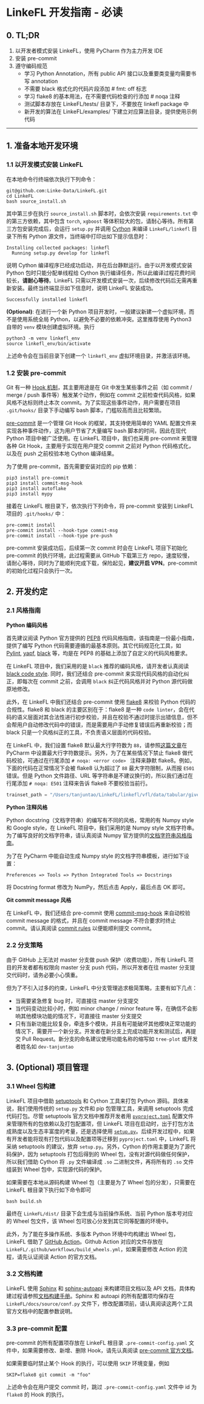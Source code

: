 # LinkeFL 开发指南 - 必读

## 0. TL;DR
1. 以开发者模式安装 LinkeFL，使用 PyCharm 作为主力开发 IDE
2. 安装 pre-commit
3. 遵守编码规范
   * 学习 Python Annotation，所有 public API 接口以及重要类变量均需要书写 annotation
   * 不需要 black 格式化的代码片段添加 # fmt: off 标志
   * 学习 flake8 的基本用法，在不需要代码检查的行添加 # noqa 注释
   * 测试脚本存放在 LinkeFL/tests/ 目录下，不要放在 linkefl package 中
   * 新开发的算法在 LinkeFL/examples/ 下建立对应算法目录，提供使用示例代码


---

## 1. 准备本地开发环境

### 1.1 以开发模式安装 LinkeFL
在本地命令行终端依次执行下列命令：
```shell
git@github.com:Linke-Data/LinkeFL.git
cd LinkeFL
bash source_install.sh
```

其中第三步在执行 `source_install.sh` 脚本时，会依次安装 `requirements.txt` 中的第三方依赖，其中包含 `torch`, `xgboost` 等体积较大的包，请耐心等待。所有第三方包安装完成后，会运行 `setup.py` 并调用 [Cython](https://github.com/cython/cython) 来编译 `LinkeFL/linkefl` 目录下所有 Python 源文件，当终端中打印出如下提示信息时：
```
Installing collected packages: linkefl
  Running setup.py develop for linkefl
```
说明 Cython 编译程序已经成功启动，并在后台静默运行。由于以开发模式安装 Python 包时只能分配单线程给 Cython 执行编译任务，所以此编译过程花费时间较长，**请耐心等待**。LinkeFL 只需以开发模式安装一次，后续修改代码后无需再重新安装。最终当终端显示如下信息时，说明 LinkeFL 安装成功。
```
Successfully installed linkefl
```

**(Optional)**: 在进行一个新 Python 项目开发时，一般建议新建一个虚拟环境，而不是使用系统全局 Python，以避免不必要的依赖冲突。这里推荐使用 Python3 自带的 `venv` 模块创建虚拟环境。执行
``` shell
python3 -m venv linkefl_env
source linkefl_env/bin/activate
```
上述命令会在当前目录下创建一个 `linkefl_env` 虚拟环境目录，并激活该环境。

### 1.2 安装 pre-commit
Git 有一种 [Hook 机制](https://git-scm.com/book/en/v2/Customizing-Git-Git-Hooks)，其主要用途是在 Git 中发生某些事件之前（如 commit / merge / push 事件等）触发某个动作，例如在 commit 之前检查代码风格，如果风格不达标则终止本次 commit。为了实现这些事件动作，用户需要在项目 `.git/hooks/` 目录下手动编写 bash 脚本，门槛较高而且比较繁琐。

[pre-commit](https://pre-commit.com/) 是一个管理 Git Hook 的框架，其支持使用简单的 YAML 配置文件来实现各种事件动作，这为用户节省了大量编写 bash 脚本的时间，因此在现代 Python 项目中被广泛使用。在 LinkeFL 项目中，我们也采用 pre-commit 来管理各种 Git Hook，主要用于实现在用户提交 commit 之前对 Python 代码格式化，以及在 push 之前校验本地 Cython 编译结果。

为了使用 pre-commit，首先需要安装对应的 pip 依赖：
``` shell
pip3 install pre-commit
pip3 install commit-msg-hook
pip3 install autoflake
pip3 install mypy
```
接着在 LinkeFL 根目录下，依次执行下列命令，将 pre-commit 安装到 LinkeFL 项目的 `.git/hooks/` 中：

``` shell
pre-commit install
pre-commit install --hook-type commit-msg
pre-commit install --hook-type pre-push
```
pre-commit 安装成功后，后续第一次 commit 时会在 LinkeFL 项目下初始化 pre-commit 的执行环境，此过程需要从 GitHub 下载第三方 repo，速度较慢，请耐心等待，同时为了能顺利完成下载，保险起见，**建议开启 VPN**。pre-commit 的初始化过程只会执行一次。


## 2. 开发约定

### 2.1 风格指南

**Python 编码风格**

首先建议阅读 Python 官方提供的 [PEP8](https://peps.python.org/pep-0008/) 代码风格指南，该指南是一份最小指南，提供了编写 Python 代码需要遵循的最基本原则。其它代码规范化工具，如 [Pylint](https://pylint.readthedocs.io/), [yapf](https://github.com/google/yapf), [black](https://black.readthedocs.io/en/stable/) 等，均是在 PEP8 的基础上添加了自定义的代码风格要求。

在 LinkeFL 项目中，我们采用的是 `black` 推荐的编码风格，请开发者认真阅读 [black code style](https://black.readthedocs.io/en/stable/the_black_code_style/index.html). 同时，我们还结合 pre-commit 来实现代码风格的自动化纠正，即每次在 commit 之前，会调用 `black` 纠正代码风格并对 Python 源代码做原地修改。

此外，在 LinkeFL 中我们还结合 pre-commit 使用 [flake8](https://github.com/PyCQA/flake8) 来校验 Python 代码的合规性。flake8 和 black 的主要区别在于：flake8 是一种 `code linter`，会在代码的语义层面对其合法性进行初步校验，并且在校验不通过时提示出错信息，但不会帮用户自动修改代码中的错误，而是需要用户手动修复错误后再重新校验；而 black 只是一个风格纠正的工具，不负责语义层面的代码校验。

在 LinkeFL 中，我们设置 flake8 默认最大行字符数为 `88`，请参照[这篇文章](https://tanjuntao.github.io/2021/01/11/PyCharm%E9%85%8D%E7%BD%AE%E4%BC%98%E5%8C%96/)在 PyCharm 中设置最大行字符数提示。另外，为了在某些情况下禁止 flake8 做代码校验，可通过在行尾添加 `# noqa: <error code> ` 注释来静默 flake8。例如，下面的代码在正常情况下会被 flake8 认为超过了 `88` 最大字符限制，从而报 `E501` 错误。但是 Python 文件路径、URL 等字符串是不建议换行的，所以我们通过在行尾添加 `# noqa: E501` 注释来告诉 flake8 不要校验当前行。

``` python
trainset_path = "/Users/tanjuntao/LinkeFL/linkefl/vfl/data/tabular/give-me-some-credit-active-train.csv"  # noqa: E501
```



**Python 注释风格**

Python docstring（文档字符串）的编写有不同的风格，常用的有 Numpy style 和 Google style，在 LinkeFL 项目中，我们采用的是 Numpy style 文档字符串。为了编写良好的文档字符串，请认真阅读 Numpy 官方提供的[文档字符串风格指南](https://numpydoc.readthedocs.io/en/latest/format.html)。

为了在 PyCharm 中能自动生成 Numpy style 的文档字符串模板，进行如下设置：

```
Preferences => Tools => Python Integrated Tools => Docstrings
```

将 Docstring format 修改为 NumPy，然后点击 Apply，最后点击 OK 即可。

**Git commit message 风格**

在 LinkeFL 中，我们还结合 pre-commit 使用 [commit-msg-hook](https://github.com/dimaka-wix/commit-msg-hook) 来自动校验 commit message 的格式，并且在 commit message 不符合要求时终止 commit。请认真阅读 [commit rules](https://github.com/dimaka-wix/commit-msg-hook#commit-rules) 以便能顺利提交 commit。


### 2.2 分支策略
由于 GitHub 上无法对 master 分支做 push 保护（收费功能），所有 LinkeFL 项目的开发者都有权限向 master 分支 push 代码，所以开发者在往 master 分支提交代码时，请务必要小心慎重。

但为了不引入过多的约束，LinkeFL 中分支管理追求极简策略，主要有如下几点：

* 当需要紧急修复 bug 时，可直接往 master 分支提交
* 当代码变动比较小时，例如 minor change / minor feature 等，在确信不会影响其他模块功能的情况下，可直接往 master 分支提交
* 只有当新功能比较复杂，牵连多个模块，并且有可能破坏其他模块正常功能的情况下，需要开一个新分支。开发者在新分支上完成功能开发和测试后，再提交 Pull Request。新分支的命名建议使用功能名称的缩写如 `tree-plot` 或开发者姓名如 `dev-tanjuntao`


## 3. (Optional) 项目管理

### 3.1 Wheel 包构建
LinkeFL 项目中借助 [setuptools](https://setuptools.pypa.io/) 和 Cython 工具来打包 Python 源码。具体来说，我们使用传统的 `setup.py` 文件和 pip 包管理工具，来调用 setuptools 完成代码打包。尽管 setuptools 官方文档中推荐开发者用 [`pyproject.toml`](https://setuptools.pypa.io/en/latest/userguide/pyproject_config.html) 配置文件来管理所有的包依赖以及打包配置项，但 LinkeFL 项目在启动时，出于打包方法成熟度以及生态丰富度的考量，还是选择使用 [`setup.py`](https://setuptools.pypa.io/en/latest/userguide/declarative_config.html)。后续开发过程中，如果有开发者能将现有打包代码以及配置项等迁移到 `pyproject.toml` 中，LinkeFL 将采纳 setuptools 的建议，放弃 `setup.py`。另外，Cython 的作用主要是为了源代码保护，因为 setuptools 打包后得到的 Wheel 包，没有对源代码做任何保护，所以我们借助 Cython 将 `.py` 文件编译成 `.so` 二进制文件，再将所有的 `.so` 文件组装到 Wheel 包中，实现源代码的保护。

如果需要在本地从源码构建 Wheel 包（主要是为了 Wheel 包的分发），只需要在 LinkeFL 根目录下执行如下命令即可
``` shell
bash build.sh
```
最终在 `LinkeFL/dist/` 目录下会生成与当前操作系统、当前 Python 版本号对应的 Wheel 包文件，该 Wheel 包可放心分发到其它同等配置的环境中。

此外，为了能在多操作系统、多版本 Python 环境中均构建出 Wheel 包，LinkeFL 借助了 [GitHub Action](https://docs.github.com/en/actions/quickstart)。Github Action 对应的文件存放在 `LinkeFL/.github/workflows/build_wheels.yml`，如果需要修改 Action 的流程，请先认证阅读 Action 的官方文档。

### 3.2 文档构建
LinkeFL 使用 [Sphinx](https://www.sphinx-doc.org/en/master/) 和 [sphinx-autoapi](https://sphinx-autoapi.readthedocs.io/en/latest/) 来构建项目文档以及 API 文档，具体构建过程请参照[文档构建手册](../README.md)。Sphinx 和 autoapi 的所有配置项均保存在 `LinkeFL/docs/source/conf.py` 文件下，修改配置项前，请认真阅读这两个工具官方文档中的配置参数说明。

### 3.3 pre-commit 配置
pre-commit 的所有配置项存放在 LinkeFL 根目录 `.pre-commit-config.yaml` 文件中，如果需要修改、新增、删除 Hook，请先认真阅读 [pre-commit 官方文档](https://pre-commit.com/)。

如果需要临时禁止某个 Hook 的执行，可以使用 `SKIP` 环境变量，例如
``` shell
SKIP=flake8 git commit -m "foo"
```
上述命令会在用户提交 commit 时，跳过 `.pre-commit-config.yaml` 文件中 id 为 `flake8` 的 Hook 的执行。
